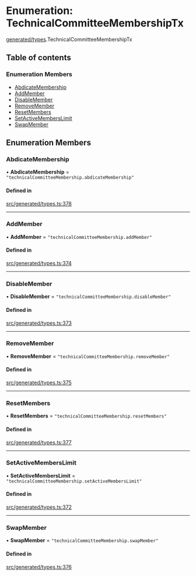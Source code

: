 # Enumeration: TechnicalCommitteeMembershipTx

[generated/types](../wiki/generated.types).TechnicalCommitteeMembershipTx

## Table of contents

### Enumeration Members

- [AbdicateMembership](../wiki/generated.types.TechnicalCommitteeMembershipTx#abdicatemembership)
- [AddMember](../wiki/generated.types.TechnicalCommitteeMembershipTx#addmember)
- [DisableMember](../wiki/generated.types.TechnicalCommitteeMembershipTx#disablemember)
- [RemoveMember](../wiki/generated.types.TechnicalCommitteeMembershipTx#removemember)
- [ResetMembers](../wiki/generated.types.TechnicalCommitteeMembershipTx#resetmembers)
- [SetActiveMembersLimit](../wiki/generated.types.TechnicalCommitteeMembershipTx#setactivememberslimit)
- [SwapMember](../wiki/generated.types.TechnicalCommitteeMembershipTx#swapmember)

## Enumeration Members

### AbdicateMembership

• **AbdicateMembership** = ``"technicalCommitteeMembership.abdicateMembership"``

#### Defined in

[src/generated/types.ts:378](https://github.com/PolymeshAssociation/polymesh-private-sdk/blob/2c6aa0b4/src/generated/types.ts#L378)

___

### AddMember

• **AddMember** = ``"technicalCommitteeMembership.addMember"``

#### Defined in

[src/generated/types.ts:374](https://github.com/PolymeshAssociation/polymesh-private-sdk/blob/2c6aa0b4/src/generated/types.ts#L374)

___

### DisableMember

• **DisableMember** = ``"technicalCommitteeMembership.disableMember"``

#### Defined in

[src/generated/types.ts:373](https://github.com/PolymeshAssociation/polymesh-private-sdk/blob/2c6aa0b4/src/generated/types.ts#L373)

___

### RemoveMember

• **RemoveMember** = ``"technicalCommitteeMembership.removeMember"``

#### Defined in

[src/generated/types.ts:375](https://github.com/PolymeshAssociation/polymesh-private-sdk/blob/2c6aa0b4/src/generated/types.ts#L375)

___

### ResetMembers

• **ResetMembers** = ``"technicalCommitteeMembership.resetMembers"``

#### Defined in

[src/generated/types.ts:377](https://github.com/PolymeshAssociation/polymesh-private-sdk/blob/2c6aa0b4/src/generated/types.ts#L377)

___

### SetActiveMembersLimit

• **SetActiveMembersLimit** = ``"technicalCommitteeMembership.setActiveMembersLimit"``

#### Defined in

[src/generated/types.ts:372](https://github.com/PolymeshAssociation/polymesh-private-sdk/blob/2c6aa0b4/src/generated/types.ts#L372)

___

### SwapMember

• **SwapMember** = ``"technicalCommitteeMembership.swapMember"``

#### Defined in

[src/generated/types.ts:376](https://github.com/PolymeshAssociation/polymesh-private-sdk/blob/2c6aa0b4/src/generated/types.ts#L376)
